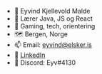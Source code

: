 - 👋 Eyvind Kjellevold Malde
- 🌱 Lærer Java, JS og React
- 👀 Gaming, tech, orientering
- :world_map: Bergen, Norge
- 📫 Email: eyvind@elsker.is
- 👯 [LinkedIn](https://www.linkedin.com/in/eyvind-kjellevold-malde-7a9314252/)
- 👾 Discord: Eyv#4130
<!--
- 🔭 I’m currently working on ...

- 👯 I’m looking to collaborate on ...
- 🤔 I’m looking for help with ...
- 💬 Ask me about ...
- 📫 How to reach me: ...
- 😄 Pronouns: ...
- ⚡ Fun fact: ...
-->
